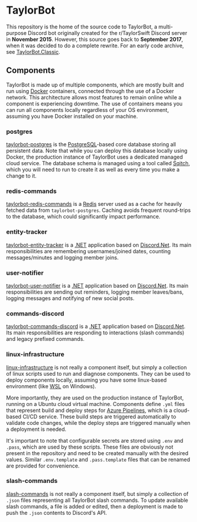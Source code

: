 # TaylorBot

This repository is the home of the source code to TaylorBot, a multi-purpose Discord bot originally created for the r/TaylorSwift Discord server in **November 2015**. However, this source goes back to **September 2017**, when it was decided to do a complete rewrite. For an early code archive, see [TaylorBot.Classic](https://github.com/adamgauthier/TaylorBot.Classic).

## Components

TaylorBot is made up of multiple components, which are mostly built and run using [Docker](https://www.docker.com/) containers, connected through the use of a Docker network. This architecture allows most features to remain online while a component is experiencing downtime. The use of containers means you can run all components locally regardless of your OS environment, assuming you have Docker installed on your machine.

### postgres

[taylorbot-postgres](./src/taylorbot-postgres) is the [PostgreSQL](https://www.postgresql.org/)-based core database storing all persistent data. Note that while you can deploy this database locally using Docker, the production instance of TaylorBot uses a dedicated managed cloud service. The database schema is managed using a tool called [Sqitch](https://sqitch.org/), which you will need to run to create it as well as every time you make a change to it.

### redis-commands

[taylorbot-redis-commands](./src/linux-infrastructure/redis/redis-commands) is a [Redis](https://redis.io/) server used as a cache for heavily fetched data from `taylorbot-postgres`. Caching avoids frequent round-trips to the database, which could significantly impact performance.

### entity-tracker

[taylorbot-entity-tracker](./src/TaylorBot.Net) is a [.NET](https://dotnet.microsoft.com/) application based on [Discord.Net](https://github.com/discord-net/Discord.Net). Its main responsibilities are remembering usernames/joined dates, counting messages/minutes and logging member joins.

### user-notifier

[taylorbot-user-notifier](./src/TaylorBot.Net) is a [.NET](https://dotnet.microsoft.com/) application based on [Discord.Net](https://github.com/discord-net/Discord.Net). Its main responsibilities are sending out reminders, logging member leaves/bans, logging messages and notifying of new social posts.

### commands-discord

[taylorbot-commands-discord](./src/TaylorBot.Net) is a [.NET](https://dotnet.microsoft.com/) application based on [Discord.Net](https://github.com/discord-net/Discord.Net). Its main responsibilities are responding to interactions (slash commands) and legacy prefixed commands.

### linux-infrastructure

[linux-infrastructure](./src/linux-infrastructure) is not really a component itself, but simply a collection of linux scripts used to run and diagnose components. They can be used to deploy components locally, assuming you have some linux-based environment (like [WSL](https://docs.microsoft.com/en-us/windows/wsl/) on Windows).

More importantly, they are used on the production instance of TaylorBot, running on a Ubuntu cloud virtual machine. Components define `.yml` files that represent build and deploy steps for [Azure Pipelines](https://docs.microsoft.com/en-us/azure/devops/pipelines/), which is a cloud-based CI/CD service. These build steps are triggered automatically to validate code changes, while the deploy steps are triggered manually when a deployment is needed.

It's important to note that configurable secrets are stored using `.env` and `.pass`, which are used by these scripts. These files are obviously not present in the repository and need to be created manually with the desired values. Similar `.env.template` and `.pass.template` files that can be renamed are provided for convenience.

### slash-commands

[slash-commands](./src/slash-commands) is not really a component itself, but simply a collection of `.json` files representing all TaylorBot slash commands. To update available slash commands, a file is added or edited, then a deployment is made to push the `.json` contents to Discord's API.
